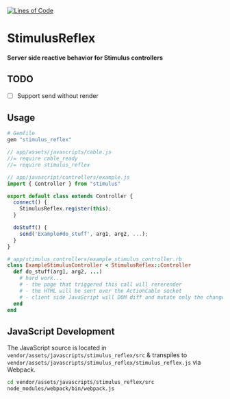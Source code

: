 [![Lines of Code](http://img.shields.io/badge/lines_of_code-123-brightgreen.svg?style=flat)](http://blog.codinghorror.com/the-best-code-is-no-code-at-all/)

# StimulusReflex

#### Server side reactive behavior for Stimulus controllers

## TODO

- [ ] Support send without render

## Usage

```ruby
# Gemfile
gem "stimulus_reflex"
```

```javascript
// app/assets/javascripts/cable.js
//= require cable_ready
//= require stimulus_reflex
```

```javascript
// app/javascript/controllers/example.js
import { Controller } from "stimulus"

export default class extends Controller {
  connect() {
    StimulusReflex.register(this);
  }

  doStuff() {
    send('Example#do_stuff', arg1, arg2, ...);
  }
}
```

```ruby
# app/stimulus_controllers/example_stimulus_controller.rb
class ExampleStimulusController < StimulusReflex::Controller
  def do_stuff(arg1, arg2, ...)
    # hard work...
    # - the page that triggered this call will rererender
    # - the HTML will be sent over the ActionCable socket
    # - client side JavaScript will DOM diff and mutate only the changed nodes
  end
end
```

## JavaScript Development

The JavaScript source is located in `vendor/assets/javascripts/stimulus_reflex/src`
& transpiles to `vendor/assets/javascripts/stimulus_reflex/stimulus_reflex.js` via Webpack.

```sh
cd vendor/assets/javascripts/stimulus_reflex/src
node_modules/webpack/bin/webpack.js
```

